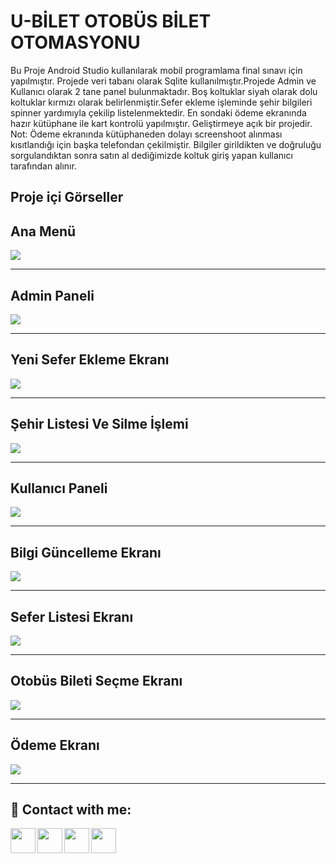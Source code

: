 
# U-BİLET OTOBÜS BİLET OTOMASYONU

Bu Proje Android Studio kullanılarak mobil programlama final sınavı için yapılmıştır. Projede veri tabanı olarak Sqlite kullanılmıştır.Projede Admin ve Kullanıcı olarak 2 tane panel bulunmaktadır. Boş koltuklar siyah olarak dolu koltuklar kırmızı olarak belirlenmiştir.Sefer ekleme işleminde şehir bilgileri spinner yardımıyla çekilip listelenmektedir. En sondaki ödeme ekranında hazır kütüphane ile kart kontrolü yapılmıştır. Geliştirmeye açık bir projedir.
Not: Ödeme ekranında kütüphaneden dolayı screenshoot alınması kısıtlandığı için başka telefondan çekilmiştir. Bilgiler girildikten ve doğruluğu sorgulandıktan sonra satın al dediğimizde koltuk giriş yapan kullanıcı tarafından alınır.

 ## Proje içi Görseller

## Ana Menü
![](https://i.hizliresim.com/scptwig.jpg)


------------

## Admin Paneli
![](https://i.hizliresim.com/3pfiqko.jpg)

------------

## Yeni Sefer Ekleme Ekranı
![](https://i.hizliresim.com/si49pqj.jpg)

------------


## Şehir Listesi Ve Silme İşlemi
![](https://i.hizliresim.com/4ty6cwr.jpg)


------------
## Kullanıcı Paneli
![](https://i.hizliresim.com/faf5j6s.jpg)

------------
## Bilgi Güncelleme Ekranı
![](https://i.hizliresim.com/h7zqile.jpg)

------------
## Sefer Listesi Ekranı
![](https://i.hizliresim.com/ps081wi.jpg)

------------
## Otobüs Bileti Seçme Ekranı
![](https://i.hizliresim.com/ml9uih6.jpg)

------------
## Ödeme Ekranı
![](https://i.hizliresim.com/t0huet0.jpg)

------------









## 🔗 Contact with me:

[<img  align="left" width="40" src="https://i.hizliresim.com/exri7bb.png"  />][instagram]
[<img  align="left" width="40" src="https://i.hizliresim.com/f1rgvb3.png"  />][twitter]
[<img align="left"  width="40" src="https://i.hizliresim.com/3hvivrs.png"  />][linkedin]
[<img  align="left" width="40" src="https://i.hizliresim.com/9nz06zq.png"  />][gmail]

[instagram]: https://www.instagram.com/ugurfurkan64/
[twitter]: https://twitter.com/Furkanugur64
[linkedin]: https://www.linkedin.com/in/furkan-ugur64/
[gmail]: mailto:furkanugur64@gmail.com

